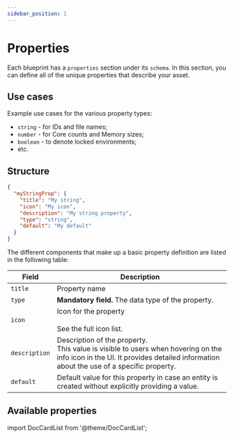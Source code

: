```yaml
---
sidebar_position: 1
---
```


# Properties

Each blueprint has a `properties` section under its `schema`. In this section, you can define all of the unique properties that describe your asset.

## Use cases

Example use cases for the various property types:

- `string` - for IDs and file names;
- `number` - for Core counts and Memory sizes;
- `boolean` - to denote locked environments;
- etc.

## Structure

```json showLineNumbers
{
  "myStringProp": {
    "title": "My string",
    "icon": "My icon",
    "description": "My string property",
    "type": "string",
    "default": "My default"
  }
}
```

The different components that make up a basic property definition are listed in the following table:

| Field         | Description                                                                                                                                                                        |
| ------------- | ---------------------------------------------------------------------------------------------------------------------------------------------------------------------------------- |
| `title`       | Property name                                                                                                                                                                      |
| `type`        | **Mandatory field.** The data type of the property.                                                                                                                                |
| `icon`        | Icon for the property <br /><br />See the full icon list.                                                                                                                          |
| `description` | Description of the property.<br /> This value is visible to users when hovering on the info icon in the UI. It provides detailed information about the use of a specific property. |
| `default`     | Default value for this property in case an entity is created without explicitly providing a value.                                                                                 |

## Available properties

import DocCardList from '@theme/DocCardList';

<DocCardList />
